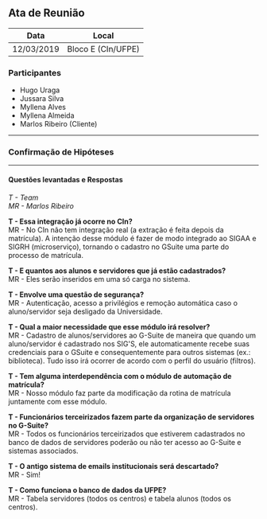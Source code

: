 ## Ata de Reunião
  

| Data       | Local              |
| :--------: | :----------------: |
| 12/03/2019 | Bloco E (CIn/UFPE) |

### Participantes

* Hugo Uraga
* Jussara Silva
* Myllena Alves
* Myllena Almeida
* Marlos Ribeiro (Cliente)

---

### Confirmação de Hipóteses

---

#### Questões levantadas e Respostas

*T - Team*  
*MR - Marlos Ribeiro*  
  
  
**T - Essa integração já ocorre no CIn?**  
MR - No CIn não tem integração real (a extração é feita depois da matrícula). A intenção desse módulo é fazer de modo integrado ao SIGAA 
e SIGRH (microserviço), tornando o cadastro no GSuite uma parte do processo de matrícula.

**T - E quantos aos alunos e servidores que já estão cadastrados?**  
MR - Eles serão inseridos em uma só carga no sistema.

**T - Envolve uma questão de segurança?**  
MR - Autenticação, acesso a privilégios e remoção automática caso o aluno/servidor seja desligado da Universidade.

**T - Qual a maior necessidade que esse módulo irá resolver?**  
MR - Cadastro de alunos/servidores ao G-Suite de maneira que quando um aluno/servidor é cadastrado nos SIG'S, ele automaticamente 
recebe suas credenciais para o GSuite e consequentemente para outros sistemas (ex.: biblioteca). 
Tudo isso irá ocorrer de acordo com o perfil do usuário (filtros).

**T - Tem alguma interdependência com o módulo de automação de matrícula?**  
MR - Nosso módulo faz parte da modificação da rotina de matrícula juntamente com esse módulo.
 
**T - Funcionários terceirizados fazem parte da organização de servidores no G-Suite?**  
MR - Todos os funcionários terceirizados que estiverem cadastrados no banco de dados de servidores poderão ou não ter acesso ao G-Suite 
e sistemas associados. 

**T - O antigo sistema de emails institucionais será descartado?**  
MR - Sim!

**T - Como funciona o banco de dados da UFPE?**  
MR - Tabela servidores (todos os centros) e tabela alunos (todos os centros).
